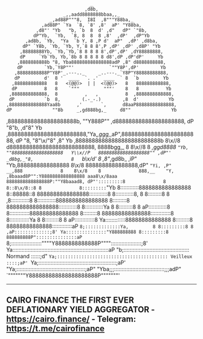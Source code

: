                                    _
                                 ,d8b,
                         _,,aadd8888888bbaa,,_
                    _,ad88P"""8,  I8I  ,8"""Y88ba,_
                 ,ad88P" `Ya  `8, `8' ,8'  aP' "Y88ba,
               ,d8"' "Yb   "b, `b  8  d' ,d"   dP" `"8b,
              dP"Yb,  `Yb,  `8, 8  8  8 ,8'  ,dP'  ,dP"Yb 
           ,ad8b, `Yb,  "Ya  `b Y, 8 ,P d'  aP"  ,dP' ,d8ba,
          dP" `Y8b, `Yb, `Yb, Y,`8 8 8',P ,dP' ,dP' ,d8P' "Yb
         ,88888888Yb, `Yb,`Yb,`8 8 8 8 8',dP',dP' ,dY88888888,
         dP     `Yb`Yb, Yb,`8b 8 8 8 8 8 d8',dP ,dP'dP'     Yb
        ,8888888888b "8, Yba888888888888888adP ,8" d8888888888,
        dP        `Yb,`Y8P""'             `""Y8P',dP'        Yb
       ,88888888888P"Y8P'_.---.._     _..---._`Y8P"Y88888888888,
       dP         d'  8 '  ____  `. .'  ____  ` 8  `b         Yb
      ,888888888888   8   <(@@)>  | |  <(@@)>   8   888888888888,
      dP          8   8    `"""         """'    8   8          Yb
     ,8888888888888,  8          ,   ,          8  ,8888888888888,
     dP           `b  8,        (.-_-.)        ,8  d'           Yb
    ,88888888888888Yaa8b      ,'       `,      d8aaP88888888888888,
    dP               ""8b     _,gd888bg,_     d8""               Yb
   ,888888888888888888888b,    ""Y888P""    ,d888888888888888888888,
   dP                   "8"b,             ,d"8"                   Yb
  ,888888888888888888888888,"Ya,_,ggg,_,aP",888888888888888888888888,
  dP                      "8,  "8"\x/"8"  ,8"                      Yb
 ,88888888888888888888888888b   8\\x//8   d88888888888888888888888888,
 8888bgg,_                  8   8\\x//8   8                  _,ggd8888
  `"Yb, ""8888888888888888888   Y\\x//P   8888888888888888888"" ,dP"'
    _d8bg,_"8,              8   `b\x/d'   8              ,8"_,gd8b_
  ,iP"   "Yb,8888888888888888    8\x/8    8888888888888888,dP"  `"Yi,
 ,P"    __,888              8    8\x/8    8              888,__    "Y,
,8baaad8P"":Y8888888888888888 aaa8\x/8aaa 8888888888888888P:""Y8baaad8,
dP"':::::::::8              8 8::8\x/8::8 8              8:::::::::`"Yb
8::::::::::::8888888888888888 8::88888::8 8888888888888888::::::::::::8
8::::::::::::8,             8 8:::::::::8 8             ,8::::::::::::8
8::::::::::::8888888888888888 8:::::::::8 8888888888888888::::::::::::8
8::::::::::::Ya             8 8:::::::::8 8             aP::::::::::::8
8:::::::::::::888888888888888 8:::::::::8 888888888888888:::::::::::::8
8:::::::::::::Ya            8 8:::::::::8 8            aP:::::::::::::8
Ya:::::::::::::88888888888888 8:::::::::8 88888888888888:::::::::::::aP
`8;:::::::::::::Ya,         8 8:::::::::8 8         ,aP:::::::::::::;8'
 Ya:::::::::::::::"Y888888888 8:::::::::8 888888888P":::::::::::::::aP
 `8;::::::::::::::::::::""""Y8888888888888P""""::::::::::::::::::::;8'
  Ya:::::::::::::::::::::::::::::::::::::::::::::::::::::::::::::::aP
   "b;::::::::::::::::::::::::::::::::::::::::::: Normand  ::::::;d"
    `Ya;::::::::::::::::::::::::::::::::::::::::: Veilleux ::::;aP'
      `Ya;:::::::::::::::::::::::::::::::::::::::::::::::::::;aP'
         "Ya;:::::::::::::::::::::::::::::::::::::::::::::;aP"
            "Yba;;;:::::::::::::::::::::::::::::::::;;;adP"
                `"""""""Y888888888888888888888P"""""""'

------------------------------------------------
 CAIRO FINANCE
 THE FIRST EVER
 DEFLATIONARY
 YIELD AGGREGATOR - https://cairo.finance/ - Telegram: https://t.me/cairofinance
------------------------------------------------